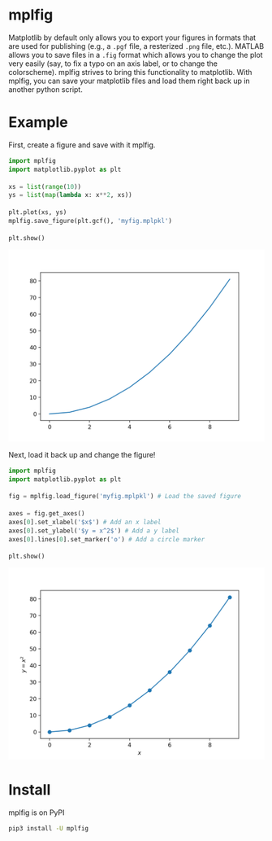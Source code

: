 mplfig
======

Matplotlib by default only allows you to export your figures in formats that are used for publishing (e.g., a `.pgf` file, a resterized `.png` file, etc.). MATLAB allows you to save files in a `.fig` format which allows you to change the plot very easily (say, to fix a typo on an axis label, or to change the colorscheme). mplfig strives to bring this functionality to matplotlib. With mplfig, you can save your matplotlib files and load them right back up in another python script.

Example
=======

First, create a figure and save with it mplfig.
```python
import mplfig
import matplotlib.pyplot as plt

xs = list(range(10))
ys = list(map(lambda x: x**2, xs))

plt.plot(xs, ys)
mplfig.save_figure(plt.gcf(), 'myfig.mplpkl')

plt.show()
```
![Before](example_before.png)

Next, load it back up and change the figure!
```python
import mplfig
import matplotlib.pyplot as plt

fig = mplfig.load_figure('myfig.mplpkl') # Load the saved figure

axes = fig.get_axes()
axes[0].set_xlabel('$x$') # Add an x label
axes[0].set_ylabel('$y = x^2$') # Add a y label
axes[0].lines[0].set_marker('o') # Add a circle marker

plt.show()
```
![After](example_after.png)

Install
=======

mplfig is on PyPI
```sh
pip3 install -U mplfig
```
